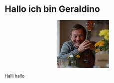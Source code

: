 # Hallo ich bin Geraldino
<p align="center" width="100%">
    <img width="33%" src="https://raw.githubusercontent.com/leonmpunkt/geraldino/main/geraldino/src/images/geraldino_uku.jpg"> 
</p>

Halli hallo